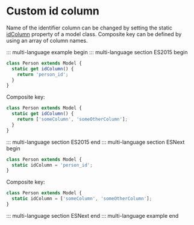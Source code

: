 # Custom id column

Name of the identifier column can be changed by setting the static [idColumn](/api/model.html#static-idcolumn) property of a model class. Composite key can be defined by using an array of column names.

::: multi-language example begin
::: multi-language section ES2015 begin

```js
class Person extends Model {
  static get idColumn() {
    return 'person_id';
  }
}
```

Composite key:

```js
class Person extends Model {
  static get idColumn() {
    return ['someColumn', 'someOtherColumn'];
  }
}
```

::: multi-language section ES2015 end
::: multi-language section ESNext begin

```js
class Person extends Model {
  static idColumn = 'person_id';
}
```

Composite key:

```js
class Person extends Model {
  static idColumn = ['someColumn', 'someOtherColumn'];
}
```

::: multi-language section ESNext end
::: multi-language example end
